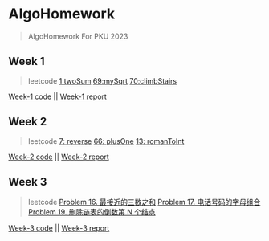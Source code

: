 # AlgoHomework
> AlgoHomework For PKU 2023

## Week 1
> leetcode [1:twoSum](https://leetcode.cn/problems/two-sum/)
> [69:mySqrt](https://leetcode.cn/problems/sqrtx/)
> [70:climbStairs](https://leetcode.cn/problems/climbing-stairs/)

[Week-1 code](Week1/src/Main.java) || [Week-1 report](Week1/src/Week1.md)

## Week 2
> leetcode 
> [7: reverse](https://leetcode.cn/problems/reverse-integer/description/)
> [66: plusOne](https://leetcode.cn/problems/plus-one/submissions/407806237/) 
> [13: romanToInt](https://leetcode.cn/problems/roman-to-integer/description/)


[Week-2 code](Week2/src/Main.java) || [Week-2 report](Week2/src/Week2.md)

## Week 3
> leetcode
> [Problem 16. 最接近的三数之和](https://leetcode.cn/problems/3sum-closest/)
> [Problem 17. 电话号码的字母组合](https://leetcode.cn/problems/letter-combinations-of-a-phone-number/description/)
> [Problem 19. 删除链表的倒数第 N 个结点](https://leetcode.cn/problems/remove-nth-node-from-end-of-list/description/)


[Week-3 code](Week3/src/Main.java) || [Week-3 report](Week3/src/Week3.md)
